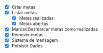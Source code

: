 - [x] Criar metas
- [x] Listar metas
    - [x] Metas realizadas
    - [x] Metas abertas
- [x] Marcar/Desmarcar metas como realizadas
- [x] Remover metas
- [x] Sistema de mensagem
- [x] Persistir Dados